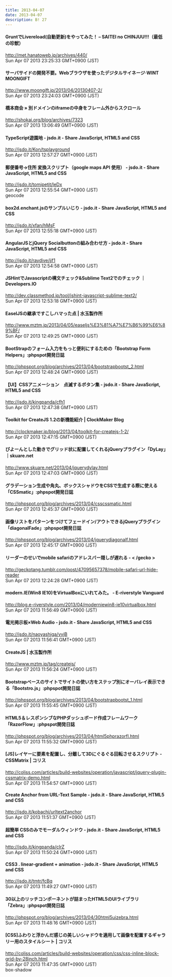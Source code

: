 ```yaml
---
title: 2013-04-07
date: 2013-04-07
description: B! 27
---
```


#### GruntでLivereload(自動更新)をやってみた！ – SAITEI no CHINJUU!!!（最低の珍獣）
http://met.hanatoweb.jp/archives/440/<br>
Sun Apr 07 2013 23:25:33 GMT+0900 (JST)<br>


#### サーバサイドの開発不要。Webブラウザを使ったデジタルサイネージ·WINT MOONGIFT
http://www.moongift.jp/2013/04/20130407-2/<br>
Sun Apr 07 2013 23:24:03 GMT+0900 (JST)<br>


#### 橋本商会 » 別ドメインのiframeの中身をフレーム外からスクロール
http://shokai.org/blog/archives/7323<br>
Sun Apr 07 2013 13:06:49 GMT+0900 (JST)<br>


#### TypeScript遊園地 - jsdo.it - Share JavaScript, HTML5 and CSS
http://jsdo.it/Kon/tsplayground<br>
Sun Apr 07 2013 12:57:27 GMT+0900 (JST)<br>


#### 郵便番号→住所 変換スクリプト（google maps API 使用） - jsdo.it - Share JavaScript, HTML5 and CSS
http://jsdo.it/tomipetit/leDx<br>
Sun Apr 07 2013 12:55:54 GMT+0900 (JST)<br>
geocode


#### box2d.enchant.jsのサンプルいじり - jsdo.it - Share JavaScript, HTML5 and CSS
http://jsdo.it/xfan/hMsF<br>
Sun Apr 07 2013 12:55:18 GMT+0900 (JST)<br>


#### AngularJSとjQuery Socialbuttonの組み合わせ方 - jsdo.it - Share JavaScript, HTML5 and CSS
http://jsdo.it/raydive/jjf1<br>
Sun Apr 07 2013 12:54:58 GMT+0900 (JST)<br>


#### JSHintでJavascriptの構文チェック&Sublime Text2でのチェック ｜ Developers.IO
http://dev.classmethod.jp/tool/jshint-javascript-sublime-text2/<br>
Sun Apr 07 2013 12:53:18 GMT+0900 (JST)<br>


#### EaselJSの継承ですこしハマった点 | 水玉製作所
http://www.mztm.jp/2013/04/05/easeljs%E3%81%A7%E7%B6%99%E6%89%BF/<br>
Sun Apr 07 2013 12:49:25 GMT+0900 (JST)<br>


#### BootStrapのフォーム入力をもっと便利にするための「Bootstrap Form Helpers」:phpspot開発日誌
http://phpspot.org/blog/archives/2013/04/bootstrapbootst_2.html<br>
Sun Apr 07 2013 12:48:24 GMT+0900 (JST)<br>


#### 【UI】CSSアニメーション　点滅するボタン集 - jsdo.it - Share JavaScript, HTML5 and CSS
http://jsdo.it/kingpanda/cfh1<br>
Sun Apr 07 2013 12:47:38 GMT+0900 (JST)<br>


####   Toolkit for CreateJS 1.2の新機能紹介 | ClockMaker Blog
http://clockmaker.jp/blog/2013/04/toolkit-for-createjs-1-2/<br>
Sun Apr 07 2013 12:47:15 GMT+0900 (JST)<br>


#### びよーんとした動きでグリッド状に配置してくれるjQueryプラグイン「DyLay」｜skuare.net
http://www.skuare.net/2013/04/jquerydylay.html<br>
Sun Apr 07 2013 12:47:03 GMT+0900 (JST)<br>


#### グラデーション生成や角丸、ボックスシャドウをCSSで生成する際に使える「CSSmatic」:phpspot開発日誌
http://phpspot.org/blog/archives/2013/04/csscssmatic.html<br>
Sun Apr 07 2013 12:45:37 GMT+0900 (JST)<br>


#### 画像リストをパターンをつけてフェードイン/アウトできるjQueryプラグイン「diagonalFade」:phpspot開発日誌
http://phpspot.org/blog/archives/2013/04/jquerydiagonalf.html<br>
Sun Apr 07 2013 12:45:17 GMT+0900 (JST)<br>


#### リーダーのせいでmobile safariのアドレスバー隠しが遅れる - < /gecko >
http://geckotang.tumblr.com/post/47095657378/mobile-safari-url-hide-reader<br>
Sun Apr 07 2013 12:24:28 GMT+0900 (JST)<br>


#### modern.IE(Win8 IE10)をVirtualBoxにいれてみた。 - E-riverstyle Vanguard
http://blog.e-riverstyle.com/2013/04/moderniewin8-ie10virtualbox.html<br>
Sun Apr 07 2013 11:56:49 GMT+0900 (JST)<br>


#### 電光掲示板×Web Audio - jsdo.it - Share JavaScript, HTML5 and CSS
http://jsdo.it/naoyashiga/vvjB<br>
Sun Apr 07 2013 11:56:41 GMT+0900 (JST)<br>


#### CreateJS | 水玉製作所
http://www.mztm.jp/tag/createjs/<br>
Sun Apr 07 2013 11:56:24 GMT+0900 (JST)<br>


#### Bootstrapベースのサイトでサイトの使い方をステップ別にオーバレイ表示できる「Bootstro.js」:phpspot開発日誌
http://phpspot.org/blog/archives/2013/04/bootstrapbootst_1.html<br>
Sun Apr 07 2013 11:55:45 GMT+0900 (JST)<br>


#### HTML5＆レスポンシブなPHPダッシュボード作成フレームワーク「RazorFlow」:phpspot開発日誌
http://phpspot.org/blog/archives/2013/04/html5phprazorfl.html<br>
Sun Apr 07 2013 11:55:32 GMT+0900 (JST)<br>


####   [JS]レイヤーに要素を配置し、分離して3Dにぐるぐる回転させるスクリプト -CSSMatrix | コリス
http://coliss.com/articles/build-websites/operation/javascript/jquery-plugin-cssmatrix-demo.html<br>
Sun Apr 07 2013 11:54:57 GMT+0900 (JST)<br>


#### Create Anchor from URL-Text Sample - jsdo.it - Share JavaScript, HTML5 and CSS
http://jsdo.it/kobachi/urltext2anchor<br>
Sun Apr 07 2013 11:51:37 GMT+0900 (JST)<br>


#### 超簡単 CSSのみでモーダルウィンドウ - jsdo.it - Share JavaScript, HTML5 and CSS
http://jsdo.it/kingpanda/cIrZ<br>
Sun Apr 07 2013 11:50:24 GMT+0900 (JST)<br>


#### CSS3 . linear-gradient + animation - jsdo.it - Share JavaScript, HTML5 and CSS
http://jsdo.it/tmtr/fcBq<br>
Sun Apr 07 2013 11:49:27 GMT+0900 (JST)<br>


#### 30以上のリッチコンポーネントが詰まったHTML5のUIライブラリ「Zebra」:phpspot開発日誌
http://phpspot.org/blog/archives/2013/04/30html5uizebra.html<br>
Sun Apr 07 2013 11:48:16 GMT+0900 (JST)<br>


####   [CSS]ふわりと浮かんだ感じの美しいシャドウを適用して画像を配置するギャラリー用のスタイルシート | コリス
http://coliss.com/articles/build-websites/operation/css/css-inline-block-grid-by-28inch.html<br>
Sun Apr 07 2013 11:47:35 GMT+0900 (JST)<br>
box-shadow


